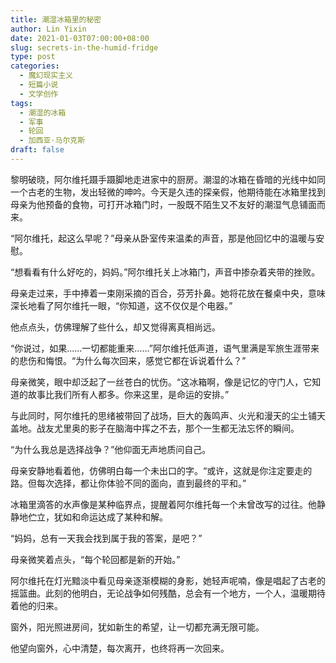 ```yaml
---
title: 潮湿冰箱里的秘密
author: Lin Yixin
date: 2021-01-03T07:00:00+08:00
slug: secrets-in-the-humid-fridge
type: post
categories:
  - 魔幻现实主义
  - 短篇小说
  - 文学创作
tags:
  - 潮湿的冰箱
  - 军事
  - 轮回
  - 加西亚·马尔克斯
draft: false
---
```


黎明破晓，阿尔维托蹑手蹑脚地走进家中的厨房。潮湿的冰箱在昏暗的光线中如同一个古老的生物，发出轻微的呻吟。今天是久违的探亲假，他期待能在冰箱里找到母亲为他预备的食物，可打开冰箱门时，一股既不陌生又不友好的潮湿气息铺面而来。

“阿尔维托，起这么早呢？”母亲从卧室传来温柔的声音，那是他回忆中的温暖与安慰。

“想看看有什么好吃的，妈妈。”阿尔维托关上冰箱门，声音中掺杂着夹带的挫败。

母亲走过来，手中捧着一束刚采摘的百合，芬芳扑鼻。她将花放在餐桌中央，意味深长地看了阿尔维托一眼，“你知道，这不仅仅是个电器。”

他点点头，仿佛理解了些什么，却又觉得离真相尚远。

“你说过，如果......一切都能重来……”阿尔维托低声道，语气里满是军旅生涯带来的悲伤和悔恨。“为什么每次回来，感觉它都在诉说着什么？”

母亲微笑，眼中却泛起了一丝苍白的忧伤。“这冰箱啊，像是记忆的守门人，它知道的故事比我们所有人都多。你来这里，是命运的安排。”

与此同时，阿尔维托的思绪被带回了战场，巨大的轰鸣声、火光和漫天的尘土铺天盖地。战友尤里奥的影子在脑海中挥之不去，那个一生都无法忘怀的瞬间。

“为什么我总是选择战争？”他仰面无声地质问自己。

母亲安静地看着他，仿佛明白每一个未出口的字。“或许，这就是你注定要走的路。但每次选择，都让你体验不同的面向，直到最终的平和。”

冰箱里滴答的水声像是某种临界点，提醒着阿尔维托每一个未曾改写的过往。他静静地伫立，犹如和命运达成了某种和解。

“妈妈，总有一天我会找到属于我的答案，是吧？”

母亲微笑着点头，“每个轮回都是新的开始。”

阿尔维托在灯光黯淡中看见母亲逐渐模糊的身影，她轻声呢喃，像是唱起了古老的摇篮曲。此刻的他明白，无论战争如何残酷，总会有一个地方，一个人，温暖期待着他的归来。

窗外，阳光照进房间，犹如新生的希望，让一切都充满无限可能。

他望向窗外，心中清楚，每次离开，也终将再一次回来。